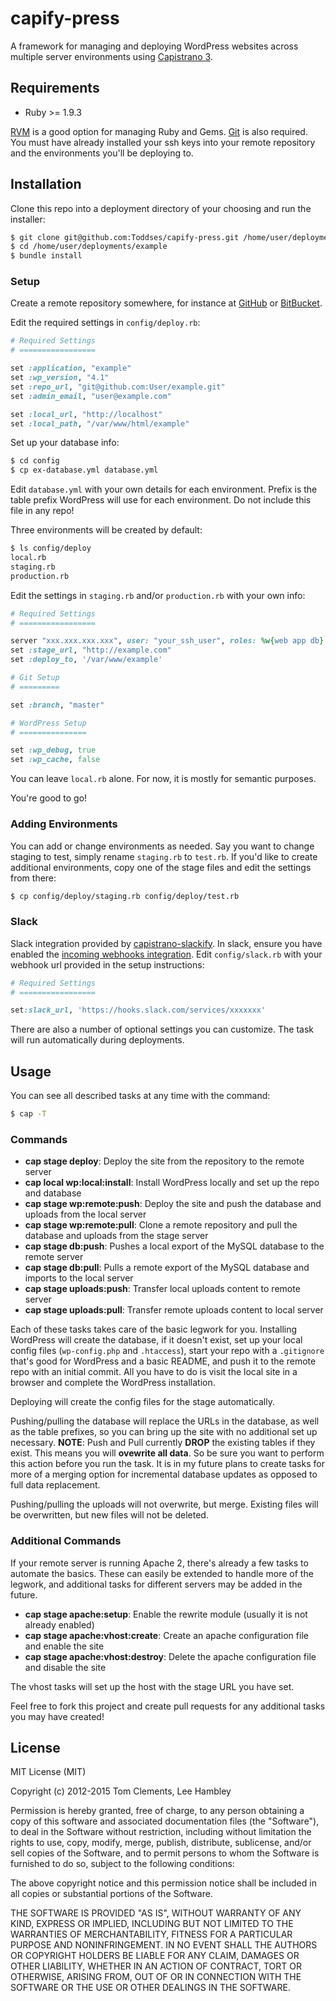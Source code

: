 # capify-press

A framework for managing and deploying WordPress websites across multiple server environments using [Capistrano 3](http://capistranorb.com/).

## Requirements

* Ruby >= 1.9.3

[RVM](https://rvm.io/) is a good option for managing Ruby and Gems. [Git](http://git-scm.com/) is also required. You must have already installed your ssh keys into your remote repository and the environments you'll be deploying to.

## Installation

Clone this repo into a deployment directory of your choosing and run the installer:

``` sh
$ git clone git@github.com:Toddses/capify-press.git /home/user/deployments/example
$ cd /home/user/deployments/example
$ bundle install
```

### Setup

Create a remote repository somewhere, for instance at [GitHub](https://github.com/) or [BitBucket](https://bitbucket.org/).

Edit the required settings in `config/deploy.rb`:

``` ruby
# Required Settings
# =================

set :application, "example"
set :wp_version, "4.1"
set :repo_url, "git@github.com:User/example.git"
set :admin_email, "user@example.com"

set :local_url, "http://localhost"
set :local_path, "/var/www/html/example"
```

Set up your database info:

``` sh
$ cd config
$ cp ex-database.yml database.yml
```

Edit `database.yml` with your own details for each environment. Prefix is the table prefix WordPress will use for each environment. Do not include this file in any repo!

Three environments will be created by default:

``` sh
$ ls config/deploy
local.rb
staging.rb
production.rb
```

Edit the settings in `staging.rb` and/or `production.rb` with your own info:

```ruby
# Required Settings
# =================

server "xxx.xxx.xxx.xxx", user: "your_ssh_user", roles: %w{web app db}
set :stage_url, "http://example.com"
set :deploy_to, '/var/www/example'

# Git Setup
# =========

set :branch, "master"

# WordPress Setup
# ===============

set :wp_debug, true
set :wp_cache, false
```

You can leave `local.rb` alone. For now, it is mostly for semantic purposes.

You're good to go!

### Adding Environments

You can add or change environments as needed. Say you want to change staging to test, simply rename `staging.rb` to `test.rb`. If you'd like to create additional environments, copy one of the stage files and edit the settings from there:

``` sh
$ cp config/deploy/staging.rb config/deploy/test.rb
```

### Slack

Slack integration provided by [capistrano-slackify](https://github.com/onthebeach/capistrano-slackify). In slack, ensure you have enabled the [incoming webhooks integration](https://api.slack.com/). Edit `config/slack.rb` with your webhook url provided in the setup instructions: 

```ruby
# Required Settings
# =================

set:slack_url, 'https://hooks.slack.com/services/xxxxxxx'
```

There are also a number of optional settings you can customize. The task will run automatically during deployments.

## Usage

You can see all described tasks at any time with the command:

``` sh
$ cap -T
```

### Commands

* **cap stage deploy**: Deploy the site from the repository to the remote server
* **cap local wp:local:install**: Install WordPress locally and set up the repo and database
* **cap stage wp:remote:push**: Deploy the site and push the database and uploads from the local server
* **cap stage wp:remote:pull**: Clone a remote repository and pull the database and uploads from the stage server
* **cap stage db:push**: Pushes a local export of the MySQL database to the remote server
* **cap stage db:pull**: Pulls a remote export of the MySQL database and imports to the local server
* **cap stage uploads:push**: Transfer local uploads content to remote server
* **cap stage uploads:pull**: Transfer remote uploads content to local server

Each of these tasks takes care of the basic legwork for you. Installing WordPress will create the database, if it doesn't exist, set up your local config files (`wp-config.php` and `.htaccess`), start your repo with a `.gitignore` that's good for WordPress and a basic README, and push it to the remote repo with an initial commit. All you have to do is visit the local site in a browser and complete the WordPress installation.

Deploying will create the config files for the stage automatically.

Pushing/pulling the database will replace the URLs in the database, as well as the table prefixes, so you can bring up the site with no additional set up necessary. **NOTE**: Push and Pull currently **DROP** the existing tables if they exist. This means you will **ovewrite all data**. So be sure you want to perform this action before you run the task. It is in my future plans to create tasks for more of a merging option for incremental database updates as opposed to full data replacement.

Pushing/pulling the uploads will not overwrite, but merge. Existing files will be overwritten, but new files will not be deleted.

### Additional Commands

If your remote server is running Apache 2, there's already a few tasks to automate the basics. These can easily be extended to handle more of the legwork, and additional tasks for different servers may be added in the future.

* **cap stage apache:setup**: Enable the rewrite module (usually it is not already enabled)
* **cap stage apache:vhost:create**: Create an apache configuration file and enable the site
* **cap stage apache:vhost:destroy**: Delete the apache configuration file and disable the site

The vhost tasks will set up the host with the stage URL you have set.

Feel free to fork this project and create pull requests for any additional tasks you may have created!

## License

MIT License (MIT)

Copyright (c) 2012-2015 Tom Clements, Lee Hambley

Permission is hereby granted, free of charge, to any person obtaining a copy of this software and associated documentation files (the "Software"), to deal in the Software without restriction, including without limitation the rights to use, copy, modify, merge, publish, distribute, sublicense, and/or sell copies of the Software, and to permit persons to whom the Software is furnished to do so, subject to the following conditions:

The above copyright notice and this permission notice shall be included in all copies or substantial portions of the Software.

THE SOFTWARE IS PROVIDED "AS IS", WITHOUT WARRANTY OF ANY KIND, EXPRESS OR IMPLIED, INCLUDING BUT NOT LIMITED TO THE WARRANTIES OF MERCHANTABILITY, FITNESS FOR A PARTICULAR PURPOSE AND NONINFRINGEMENT. IN NO EVENT SHALL THE AUTHORS OR COPYRIGHT HOLDERS BE LIABLE FOR ANY CLAIM, DAMAGES OR OTHER LIABILITY, WHETHER IN AN ACTION OF CONTRACT, TORT OR OTHERWISE, ARISING FROM, OUT OF OR IN CONNECTION WITH THE SOFTWARE OR THE USE OR OTHER DEALINGS IN THE SOFTWARE.